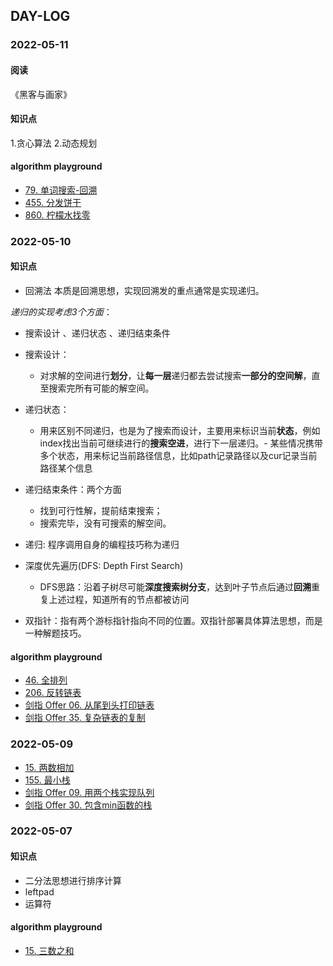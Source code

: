 ## DAY-LOG

### 2022-05-11
#### 阅读
《黑客与画家》

#### 知识点
1.贪心算法
2.动态规划

#### algorithm playground
- [79. 单词搜索-回溯](https://leetcode.cn/problems/word-search/)
- [455. 分发饼干](https://leetcode.cn/problems/assign-cookies/description/)
- [860. 柠檬水找零](https://leetcode.cn/problems/lemonade-change/description/)


### 2022-05-10
#### 知识点
- 回溯法
本质是回溯思想，实现回溯发的重点通常是实现递归。

*递归的实现考虑3个方面*：
- 搜索设计 、递归状态 、递归结束条件
- 搜索设计：
  - 对求解的空间进行**划分**，让**每一层**递归都去尝试搜索**一部分的空间解**，直至搜索完所有可能的解空间。
- 递归状态：
  - 用来区别不同递归，也是为了搜索而设计，主要用来标识当前**状态**，例如index找出当前可继续进行的**搜索空进**，进行下一层递归。- 某些情况携带多个状态，用来标记当前路径信息，比如path记录路径以及cur记录当前路径某个信息
- 递归结束条件：两个方面
  - 找到可行性解，提前结束搜索；
  - 搜索完毕，没有可搜索的解空间。

- 递归: 程序调用自身的编程技巧称为递归

- 深度优先遍历(DFS: Depth First Search)
  - DFS思路：沿着子树尽可能**深度搜索树分支**，达到叶子节点后通过**回溯**重复上述过程，知道所有的节点都被访问

- 双指针：指有两个游标指针指向不同的位置。双指针部署具体算法思想，而是一种解题技巧。


#### algorithm playground
- [46. 全排列](https://leetcode.cn/problems/permutations/description/)
- [206. 反转链表](https://leetcode.cn/problems/reverse-linked-list/description/)
- [剑指 Offer 06. 从尾到头打印链表](https://leetcode.cn/problems/cong-wei-dao-tou-da-yin-lian-biao-lcof/)
- [剑指 Offer 35. 复杂链表的复制](https://leetcode.cn/problems/fu-za-lian-biao-de-fu-zhi-lcof/)


### 2022-05-09
- [15. 两数相加](https://leetcode.cn/problems/add-two-numbers/description/)
- [155. 最小栈](https://leetcode.cn/problems/min-stack/submissions/)
- [剑指 Offer 09. 用两个栈实现队列](https://leetcode.cn/problems/yong-liang-ge-zhan-shi-xian-dui-lie-lcof/)
- [剑指 Offer 30. 包含min函数的栈](https://leetcode.cn/problems/bao-han-minhan-shu-de-zhan-lcof/)


### 2022-05-07
#### 知识点
- 二分法思想进行排序计算
- leftpad
- 运算符

#### algorithm playground
- [15. 三数之和](https://leetcode-cn.com/problems/3sum/description/)
